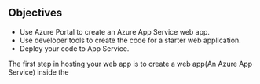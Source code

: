## Objectives
- Use Azure Portal to create an Azure App Service web app.
- Use developer tools to create the code for a starter web application.
- Deploy your code to App Service.

The first step in hosting your web app is to create a web app(An Azure App Service) inside the 
<!--stackedit_data:
eyJoaXN0b3J5IjpbMTkwNTcxMDk3NiwzNTY4MDkyODUsLTE2Nz
k2NzkyODFdfQ==
-->